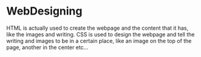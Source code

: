 # WebDesigning
HTML is actually used to create the webpage and the content that it has, like the images and writing. CSS is used to design the webpage and tell the writing and images to be in a certain place, like an image on the top of the page, another in the center etc...
